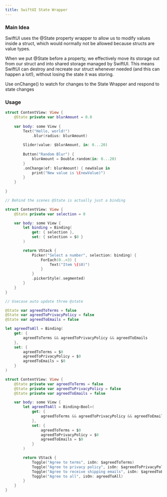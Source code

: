 ```yaml
---
title: SwiftUI State Wrapper
---
```


### Main Idea

SwiftUI uses the @State property wrapper to allow us to modify values inside a struct, which would normally not be allowed because structs are value types.

When we put @State before a property, we effectively move its storage out from our struct and into shared storage managed by SwiftUI. This means SwiftUI can destroy and recreate our struct whenever needed (and this can happen a lot!), without losing the state it was storing.

Use onChange() to watch for changes to the State Wrapper and respond to state changes

### Usage

```swift
struct ContentView: View {
    @State private var blurAmount = 0.0 
    
    var body: some View {
        Text("Hello, world!")
            .blur(radius: blurAmount)
        
        Slider(value: $blurAmount, in: 0...20)
        
        Button("Random Blur") {
            blurAmount = Double.random(in: 0...20)
        }
        .onChange(of: blurAmount) { newValue in
            print("New value is \(newValue)")
        }
    }
        
}

// Behind the scenes @State is actually just a binding 

struct ContentView: View {
    @State private var selection = 0

    var body: some View {
        let binding = Binding(
            get: { selection },
            set: { selection = $0 }
        )

        return VStack {
            Picker("Select a number", selection: binding) {
                ForEach(0..<3) {
                    Text("Item \($0)")
                }
            }
            .pickerStyle(.segmented)
        }
    }
}

// Usecase auto update three @state

@State var agreedToTerms = false
@State var agreedToPrivacyPolicy = false
@State var agreedToEmails = false

let agreedToAll = Binding(
    get: {
        agreedToTerms && agreedToPrivacyPolicy && agreedToEmails
    },
    set: {
        agreedToTerms = $0
        agreedToPrivacyPolicy = $0
        agreedToEmails = $0
    }
)

struct ContentView: View {
    @State private var agreedToTerms = false
    @State private var agreedToPrivacyPolicy = false
    @State private var agreedToEmails = false

    var body: some View {
        let agreedToAll = Binding<Bool>(
            get: {
                agreedToTerms && agreedToPrivacyPolicy && agreedToEmails
            },
            set: {
                agreedToTerms = $0
                agreedToPrivacyPolicy = $0
                agreedToEmails = $0
            }
        )

        return VStack {
            Toggle("Agree to terms", isOn: $agreedToTerms)
            Toggle("Agree to privacy policy", isOn: $agreedToPrivacyPolicy)
            Toggle("Agree to receive shipping emails", isOn: $agreedToEmails)
            Toggle("Agree to all", isOn: agreedToAll)
        }
    }
}
```
